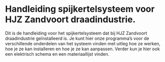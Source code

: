 # Handleiding spijkertelsysteem voor HJZ Zandvoort draadindustrie.

Dit is de handleiding voor het spijkertelsysteem dat bij HJZ Zandvoort draadindustrie geïnstalleerd is. 
Je kunt hier onze programma’s voor de verschillende onderdelen van het systeem vinden met uitleg hoe ze werken, hoe je ze kan installeren en hoe je ze kan aanpassen. 
Verder kun je hier ook een elektrisch schema en een materiaallijst vinden. 

